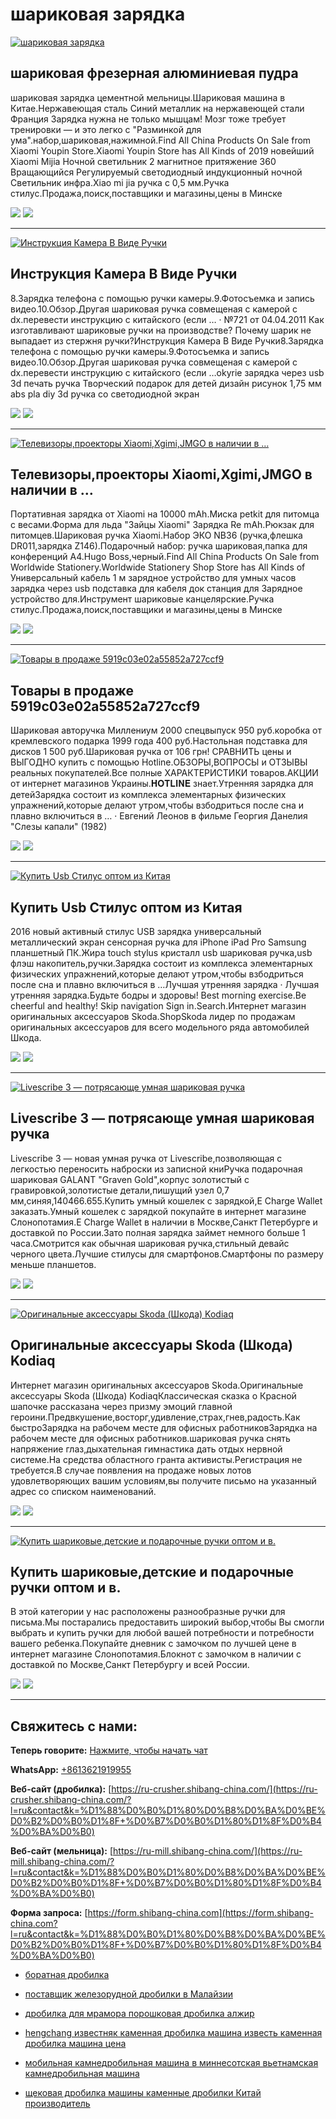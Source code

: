 # шариковая зарядка

<a href="https://swt.shibang-china.com/?l=ru&img&k=%D1%88%D0%B0%D1%80%D0%B8%D0%BA%D0%BE%D0%B2%D0%B0%D1%8F+%D0%B7%D0%B0%D1%80%D1%8F%D0%B4%D0%BA%D0%B0" target="_blank">![шариковая зарядка](http://static.shibang-china.com/all-800x300/119.jpg)</a>

## шариковая фрезерная алюминиевая пудра
шариковая зарядка цементной мельницы.Шариковая машина в Китае.Нержавеющая сталь Синий металлик на нержавеющей стали Франция Зарядка нужна не только мышцам! Мозг тоже требует тренировки — и это легко с &quot;Разминкой для ума&quot;.набор,шариковая,нажимной.Find All China Products On Sale from Xiaomi Youpin Store.Xiaomi Youpin Store has All Kinds of 2019 новейший Xiaomi Mijia Ночной светильник 2 магнитное притяжение 360 Вращающийся Регулируемый светодиодный индукционный ночной Светильник инфра.Xiao mi jia ручка с 0,5 мм.Ручка стилус.Продажа,поиск,поставщики и магазины,цены в Минске


<a href="https://whatsapp.shibangsoft.com/WhatsApp.php" target="_blank" title="WhatsApp">![](http://static.shibang-china.com/icon/whatsapp.png)</a> <a href="https://swt.shibang-china.com/?l=ru&icon&k=%D1%88%D0%B0%D1%80%D0%B8%D0%BA%D0%BE%D0%B2%D0%B0%D1%8F+%D0%B7%D0%B0%D1%80%D1%8F%D0%B4%D0%BA%D0%B0" target="_blank">![](http://static.shibang-china.com/icon/chat-ru.png)</a>

---

<a href="https://swt.shibang-china.com/?l=ru&img&k=%D1%88%D0%B0%D1%80%D0%B8%D0%BA%D0%BE%D0%B2%D0%B0%D1%8F+%D0%B7%D0%B0%D1%80%D1%8F%D0%B4%D0%BA%D0%B0" target="_blank">![Инструкция Камера В Виде Ручки](http://static.shibang-china.com/all-800x300/524.jpg)</a>

## Инструкция Камера В Виде Ручки
8.Зарядка телефона с помощью ручки камеры.9.Фотосъемка и запись видео.10.Обзор.Другая шариковая ручка совмещеная с камерой с dx.перевести инструкцию с китайского (если …&nbsp;&#0183;&#32;№721 от 04.04.2011 Как изготавливают шариковые ручки на производстве? Почему шарик не выпадает из стержня ручки?Инструкция Камера В Виде Ручки8.Зарядка телефона с помощью ручки камеры.9.Фотосъемка и запись видео.10.Обзор.Другая шариковая ручка совмещеная с камерой с dx.перевести инструкцию с китайского (если …okyrie зарядка через usb 3d печать ручка Творческий подарок для детей дизайн рисунок 1,75 мм abs pla diy 3d ручка со светодиодной экран


<a href="https://whatsapp.shibangsoft.com/WhatsApp.php" target="_blank" title="WhatsApp">![](http://static.shibang-china.com/icon/whatsapp.png)</a> <a href="https://swt.shibang-china.com/?l=ru&icon&k=%D1%88%D0%B0%D1%80%D0%B8%D0%BA%D0%BE%D0%B2%D0%B0%D1%8F+%D0%B7%D0%B0%D1%80%D1%8F%D0%B4%D0%BA%D0%B0" target="_blank">![](http://static.shibang-china.com/icon/chat-ru.png)</a>

---

<a href="https://swt.shibang-china.com/?l=ru&img&k=%D1%88%D0%B0%D1%80%D0%B8%D0%BA%D0%BE%D0%B2%D0%B0%D1%8F+%D0%B7%D0%B0%D1%80%D1%8F%D0%B4%D0%BA%D0%B0" target="_blank">![Телевизоры,проекторы Xiaomi,Xgimi,JMGO в наличии в …](http://static.shibang-china.com/all-800x300/343.jpg)</a>

## Телевизоры,проекторы Xiaomi,Xgimi,JMGO в наличии в …
Портативная зарядка от Xiaomi на 10000 mAh.Миска petkit для питомца с весами.Форма для льда &quot;Зайцы Xiaomi&quot; Зарядка Re mAh.Рюкзак для питомцев.Шариковая ручка Xiaomi.Набор ЭКО NB36 (ручка,флешка DR011,зарядка Z146).Подарочный набор: ручка шариковая,папка для конференций А4.Hugo Boss,черный.Find All China Products On Sale from Worldwide Stationery.Worldwide Stationery Shop Store has All Kinds of Универсальный кабель 1 м зарядное устройство для умных часов зарядка через usb подставка для кабеля док станция для Зарядное устройство для.Инструмент шариковые канцелярские.Ручка стилус.Продажа,поиск,поставщики и магазины,цены в Минске


<a href="https://whatsapp.shibangsoft.com/WhatsApp.php" target="_blank" title="WhatsApp">![](http://static.shibang-china.com/icon/whatsapp.png)</a> <a href="https://swt.shibang-china.com/?l=ru&icon&k=%D1%88%D0%B0%D1%80%D0%B8%D0%BA%D0%BE%D0%B2%D0%B0%D1%8F+%D0%B7%D0%B0%D1%80%D1%8F%D0%B4%D0%BA%D0%B0" target="_blank">![](http://static.shibang-china.com/icon/chat-ru.png)</a>

---

<a href="https://swt.shibang-china.com/?l=ru&img&k=%D1%88%D0%B0%D1%80%D0%B8%D0%BA%D0%BE%D0%B2%D0%B0%D1%8F+%D0%B7%D0%B0%D1%80%D1%8F%D0%B4%D0%BA%D0%B0" target="_blank">![Товары в продаже 5919c03e02a55852a727ccf9](http://static.shibang-china.com/all-800x300/1125.jpg)</a>

## Товары в продаже 5919c03e02a55852a727ccf9
Шариковая авторучка Миллениум 2000 спецвыпуск 950 руб.коробка от кремлевского подарка 1999 года 400 руб.Настольная подставка для дисков 1 500 руб.Шариковая ручка от 106 грн! СРАВНИТЬ цены и ВЫГОДНО купить с помощью Hotline.ОБЗОРЫ,ВОПРОСЫ и ОТЗЫВЫ реальных покупателей.Все полные ХАРАКТЕРИСТИКИ товаров.АКЦИИ от интернет магазинов Украины.𝐇𝐎𝐓𝐋𝐈𝐍𝐄 знает.Утренняя зарядка для детейЗарядка состоит из комплекса элементарных физических упражнений,которые делают утром,чтобы взбодриться после сна и плавно включиться в …&nbsp;&#0183;&#32;Евгений Леонов в фильме Георгия Данелия &quot;Слезы капали&quot; (1982)


<a href="https://whatsapp.shibangsoft.com/WhatsApp.php" target="_blank" title="WhatsApp">![](http://static.shibang-china.com/icon/whatsapp.png)</a> <a href="https://swt.shibang-china.com/?l=ru&icon&k=%D1%88%D0%B0%D1%80%D0%B8%D0%BA%D0%BE%D0%B2%D0%B0%D1%8F+%D0%B7%D0%B0%D1%80%D1%8F%D0%B4%D0%BA%D0%B0" target="_blank">![](http://static.shibang-china.com/icon/chat-ru.png)</a>

---

<a href="https://swt.shibang-china.com/?l=ru&img&k=%D1%88%D0%B0%D1%80%D0%B8%D0%BA%D0%BE%D0%B2%D0%B0%D1%8F+%D0%B7%D0%B0%D1%80%D1%8F%D0%B4%D0%BA%D0%B0" target="_blank">![Купить Usb Стилус оптом из Китая](http://static.shibang-china.com/all-800x300/966.jpg)</a>

## Купить Usb Стилус оптом из Китая
2016 новый активный стилус USB зарядка универсальный металлический экран сенсорная ручка для iPhone iPad Pro Samsung планшетный ПК.Жира touch stylus кристалл usb шариковая ручка,usb флэш накопитель,ручки.Зарядка состоит из комплекса элементарных физических упражнений,которые делают утром,чтобы взбодриться после сна и плавно включиться в …Лучшая утренняя зарядка&nbsp;&#0183;&#32;Лучшая утренняя зарядка.Будьте бодры и здоровы! Best morning exercise.Be cheerful and healthy! Skip navigation Sign in.Search.Интернет магазин оригинальных аксессуаров Skoda.ShopSkoda лидер по продажам оригинальных аксессуаров для всего модельного ряда автомобилей Шкода.


<a href="https://whatsapp.shibangsoft.com/WhatsApp.php" target="_blank" title="WhatsApp">![](http://static.shibang-china.com/icon/whatsapp.png)</a> <a href="https://swt.shibang-china.com/?l=ru&icon&k=%D1%88%D0%B0%D1%80%D0%B8%D0%BA%D0%BE%D0%B2%D0%B0%D1%8F+%D0%B7%D0%B0%D1%80%D1%8F%D0%B4%D0%BA%D0%B0" target="_blank">![](http://static.shibang-china.com/icon/chat-ru.png)</a>

---

<a href="https://swt.shibang-china.com/?l=ru&img&k=%D1%88%D0%B0%D1%80%D0%B8%D0%BA%D0%BE%D0%B2%D0%B0%D1%8F+%D0%B7%D0%B0%D1%80%D1%8F%D0%B4%D0%BA%D0%B0" target="_blank">![Livescribe 3 — потрясающе умная шариковая ручка](http://static.shibang-china.com/all-800x300/1060.jpg)</a>

## Livescribe 3 — потрясающе умная шариковая ручка
Livescribe 3 — новая умная ручка от Livescribe,позволяющая с легкостью переносить наброски из записной книРучка подарочная шариковая GALANT &quot;Graven Gold&quot;,корпус золотистый с гравировкой,золотистые детали,пишущий узел 0,7 мм,синяя,140466.655.Купить умный кошелек с зарядкой,E Charge Wallet заказать.Умный кошелек с зарядкой покупайте в интернет магазине Слонопотамия.E Charge Wallet в наличии в Москве,Санкт Петербурге и доставкой по России.Зато полная зарядка займет немного больше 1 часа.Смотрится как обычная шариковая ручка,стильный девайс черного цвета.Лучшие стилусы для смартфонов.Смартфоны по размеру меньше планшетов.


<a href="https://whatsapp.shibangsoft.com/WhatsApp.php" target="_blank" title="WhatsApp">![](http://static.shibang-china.com/icon/whatsapp.png)</a> <a href="https://swt.shibang-china.com/?l=ru&icon&k=%D1%88%D0%B0%D1%80%D0%B8%D0%BA%D0%BE%D0%B2%D0%B0%D1%8F+%D0%B7%D0%B0%D1%80%D1%8F%D0%B4%D0%BA%D0%B0" target="_blank">![](http://static.shibang-china.com/icon/chat-ru.png)</a>

---

<a href="https://swt.shibang-china.com/?l=ru&img&k=%D1%88%D0%B0%D1%80%D0%B8%D0%BA%D0%BE%D0%B2%D0%B0%D1%8F+%D0%B7%D0%B0%D1%80%D1%8F%D0%B4%D0%BA%D0%B0" target="_blank">![Оригинальные аксессуары Skoda (Шкода) Kodiaq](http://static.shibang-china.com/all-800x300/1018.jpg)</a>

## Оригинальные аксессуары Skoda (Шкода) Kodiaq
Интернет магазин оригинальных аксессуаров Skoda.Оригинальные аксессуары Skoda (Шкода) KodiaqКлассическая сказка о Красной шапочке рассказана через призму эмоций главной героини.Предвкушение,восторг,удивление,страх,гнев,радость.Как быстроЗарядка на рабочем месте для офисных работниковЗарядка на рабочем месте для офисных работников.шариковая ручка снять напряжение глаз,дыхательная гимнастика дать отдых нервной системе.На средства областного гранта активисты.Регистрация не требуется.В случае появления на продаже новых лотов удовлетворяющих вашим условиям,вы получите письмо на указанный адрес со списком наименований.


<a href="https://whatsapp.shibangsoft.com/WhatsApp.php" target="_blank" title="WhatsApp">![](http://static.shibang-china.com/icon/whatsapp.png)</a> <a href="https://swt.shibang-china.com/?l=ru&icon&k=%D1%88%D0%B0%D1%80%D0%B8%D0%BA%D0%BE%D0%B2%D0%B0%D1%8F+%D0%B7%D0%B0%D1%80%D1%8F%D0%B4%D0%BA%D0%B0" target="_blank">![](http://static.shibang-china.com/icon/chat-ru.png)</a>

---

<a href="https://swt.shibang-china.com/?l=ru&img&k=%D1%88%D0%B0%D1%80%D0%B8%D0%BA%D0%BE%D0%B2%D0%B0%D1%8F+%D0%B7%D0%B0%D1%80%D1%8F%D0%B4%D0%BA%D0%B0" target="_blank">![Купить шариковые,детские и подарочные ручки оптом и в.](http://static.shibang-china.com/all-800x300/762.jpg)</a>

## Купить шариковые,детские и подарочные ручки оптом и в.
В этой категории у нас расположены разнообразные ручки для письма.Мы постарались предоставить широкий выбор,чтобы Вы смогли выбрать и купить ручки для любой вашей потребности и потребности вашего ребенка.Покупайте дневник с замочком по лучшей цене в интернет магазине Слонопотамия.Блокнот с замочком в наличии с доставкой по Москве,Санкт Петербургу и всей России.

<a href="https://whatsapp.shibangsoft.com/WhatsApp.php" target="_blank" title="WhatsApp">![](http://static.shibang-china.com/icon/whatsapp.png)</a> <a href="https://swt.shibang-china.com/?l=ru&icon&k=%D1%88%D0%B0%D1%80%D0%B8%D0%BA%D0%BE%D0%B2%D0%B0%D1%8F+%D0%B7%D0%B0%D1%80%D1%8F%D0%B4%D0%BA%D0%B0" target="_blank">![](http://static.shibang-china.com/icon/chat-ru.png)</a>

---
## Свяжитесь с нами:

**Теперь говорите:** [Нажмите, чтобы начать чат](https://swt.shibang-china.com?l=ru&contact&k=%D1%88%D0%B0%D1%80%D0%B8%D0%BA%D0%BE%D0%B2%D0%B0%D1%8F+%D0%B7%D0%B0%D1%80%D1%8F%D0%B4%D0%BA%D0%B0)

**WhatsApp:**  [+8613621919955](https://whatsapp.shibangsoft.com/WhatsApp.php)

**Веб-сайт (дробилка):** [https://ru-crusher.shibang-china.com/](https://ru-crusher.shibang-china.com/?l=ru&contact&k=%D1%88%D0%B0%D1%80%D0%B8%D0%BA%D0%BE%D0%B2%D0%B0%D1%8F+%D0%B7%D0%B0%D1%80%D1%8F%D0%B4%D0%BA%D0%B0)

**Веб-сайт (мельница):** [https://ru-mill.shibang-china.com/](https://ru-mill.shibang-china.com/?l=ru&contact&k=%D1%88%D0%B0%D1%80%D0%B8%D0%BA%D0%BE%D0%B2%D0%B0%D1%8F+%D0%B7%D0%B0%D1%80%D1%8F%D0%B4%D0%BA%D0%B0)

**Форма запроса:** [https://form.shibang-china.com](https://form.shibang-china.com?l=ru&contact&k=%D1%88%D0%B0%D1%80%D0%B8%D0%BA%D0%BE%D0%B2%D0%B0%D1%8F+%D0%B7%D0%B0%D1%80%D1%8F%D0%B4%D0%BA%D0%B0)

* [боратная дробилка](../125/%D0%B1%D0%BE%D1%80%D0%B0%D1%82%D0%BD%D0%B0%D1%8F%20%D0%B4%D1%80%D0%BE%D0%B1%D0%B8%D0%BB%D0%BA%D0%B0.md)

* [поставщик железорудной дробилки в Малайзии](../121/%D0%BF%D0%BE%D1%81%D1%82%D0%B0%D0%B2%D1%89%D0%B8%D0%BA%20%D0%B6%D0%B5%D0%BB%D0%B5%D0%B7%D0%BE%D1%80%D1%83%D0%B4%D0%BD%D0%BE%D0%B9%20%D0%B4%D1%80%D0%BE%D0%B1%D0%B8%D0%BB%D0%BA%D0%B8%20%D0%B2%20%D0%9C%D0%B0%D0%BB%D0%B0%D0%B9%D0%B7%D0%B8%D0%B8.md)

* [дробилка для мрамора порошковая дробилка алжир](../125/%D0%B4%D1%80%D0%BE%D0%B1%D0%B8%D0%BB%D0%BA%D0%B0%20%D0%B4%D0%BB%D1%8F%20%D0%BC%D1%80%D0%B0%D0%BC%D0%BE%D1%80%D0%B0%20%D0%BF%D0%BE%D1%80%D0%BE%D1%88%D0%BA%D0%BE%D0%B2%D0%B0%D1%8F%20%D0%B4%D1%80%D0%BE%D0%B1%D0%B8%D0%BB%D0%BA%D0%B0%20%D0%B0%D0%BB%D0%B6%D0%B8%D1%80.md)

* [hengchang известняк каменная дробилка машина известь каменная дробилка машина цена](../125/hengchang%20%D0%B8%D0%B7%D0%B2%D0%B5%D1%81%D1%82%D0%BD%D1%8F%D0%BA%20%D0%BA%D0%B0%D0%BC%D0%B5%D0%BD%D0%BD%D0%B0%D1%8F%20%D0%B4%D1%80%D0%BE%D0%B1%D0%B8%D0%BB%D0%BA%D0%B0%20%D0%BC%D0%B0%D1%88%D0%B8%D0%BD%D0%B0%20%D0%B8%D0%B7%D0%B2%D0%B5%D1%81%D1%82%D1%8C%20%D0%BA%D0%B0%D0%BC%D0%B5%D0%BD%D0%BD%D0%B0%D1%8F%20%D0%B4%D1%80%D0%BE%D0%B1%D0%B8%D0%BB%D0%BA%D0%B0%20%D0%BC%D0%B0%D1%88%D0%B8%D0%BD%D0%B0%20%D1%86%D0%B5%D0%BD%D0%B0.md)

* [мобильная камнедробильная машина в миннесотская вьетнамская камнедробильная машина](../122/%D0%BC%D0%BE%D0%B1%D0%B8%D0%BB%D1%8C%D0%BD%D0%B0%D1%8F%20%D0%BA%D0%B0%D0%BC%D0%BD%D0%B5%D0%B4%D1%80%D0%BE%D0%B1%D0%B8%D0%BB%D1%8C%D0%BD%D0%B0%D1%8F%20%D0%BC%D0%B0%D1%88%D0%B8%D0%BD%D0%B0%20%D0%B2%20%D0%BC%D0%B8%D0%BD%D0%BD%D0%B5%D1%81%D0%BE%D1%82%D1%81%D0%BA%D0%B0%D1%8F%20%D0%B2%D1%8C%D0%B5%D1%82%D0%BD%D0%B0%D0%BC%D1%81%D0%BA%D0%B0%D1%8F%20%D0%BA%D0%B0%D0%BC%D0%BD%D0%B5%D0%B4%D1%80%D0%BE%D0%B1%D0%B8%D0%BB%D1%8C%D0%BD%D0%B0%D1%8F%20%D0%BC%D0%B0%D1%88%D0%B8%D0%BD%D0%B0.md)

* [щековая дробилка машины каменные дробилки Китай производитель](../124/%D1%89%D0%B5%D0%BA%D0%BE%D0%B2%D0%B0%D1%8F%20%D0%B4%D1%80%D0%BE%D0%B1%D0%B8%D0%BB%D0%BA%D0%B0%20%D0%BC%D0%B0%D1%88%D0%B8%D0%BD%D1%8B%20%D0%BA%D0%B0%D0%BC%D0%B5%D0%BD%D0%BD%D1%8B%D0%B5%20%D0%B4%D1%80%D0%BE%D0%B1%D0%B8%D0%BB%D0%BA%D0%B8%20%D0%9A%D0%B8%D1%82%D0%B0%D0%B9%20%D0%BF%D1%80%D0%BE%D0%B8%D0%B7%D0%B2%D0%BE%D0%B4%D0%B8%D1%82%D0%B5%D0%BB%D1%8C.md)